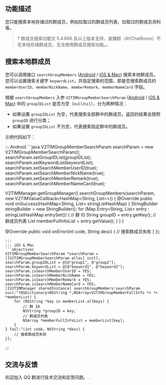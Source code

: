 ## 功能描述
您只能搜索本地存储过的群成员，例如拉取过的群成员列表、拉取过的群成员资料等。

> ? 群成员搜索功能仅 5.4.666 及以上版本支持，直播群（AVChatRoom）不在本地存储群成员，无法使用群成员搜索功能。。

## 搜索本地群成员
您可以调用接口 `searchGroupMembers` ([Android](https://im.sdk.qcloud.com/doc/zh-cn/classcom_1_1tencent_1_1imsdk_1_1v2_1_1V2TIMGroupManager.html#a493fb73258019961f3ca8934ff625b0a) / [iOS & Mac](https://im.sdk.qcloud.com/doc/zh-cn/categoryV2TIMManager_07Group_08.html#a35ceb734976c833047cceb8b31055b18)) 搜索本地群成员。
您可以设置搜索关键字 `keywordList`，并指定搜索的范围，即是否搜索群成员的 `memberUserID`、`memberNickName`、`memberRemark`、`memberNameCard` 字段。

根据 `searchGroupMembers` 入参 `V2TIMGroupMemberSearchParam` ([Android](https://im.sdk.qcloud.com/doc/zh-cn/classcom_1_1tencent_1_1imsdk_1_1v2_1_1V2TIMGroupMemberSearchParam.html) / [iOS & Mac](https://im.sdk.qcloud.com/doc/zh-cn/interfaceV2TIMGroupMemberSearchParam.html)) 中的 `groupIDList` 是否为空（`null`/`nil`），分为两种情况：
- 如果设置 `groupIDList` 为空，代表搜索全部群中的群成员，返回的结果会按照 `groupID` 进行分类；
- 如果设置 `groupIDList` 不为空，代表搜索指定群中的群成员。

示例代码如下：

<dx-tabs>
::: Android
```java
V2TIMGroupMemberSearchParam searchParam = new V2TIMGroupMemberSearchParam();
searchParam.setGroupIDList(groupIDList);
searchParam.setKeywordList(keywordList);
searchParam.setSearchMemberUserID(true);
searchParam.setSearchMemberNickName(true);
searchParam.setSearchMemberRemark(true);
searchParam.setSearchMemberNameCard(true);

V2TIMManager.getGroupManager().searchGroupMembers(searchParam, new V2TIMValueCallback<HashMap<String, List<V2TIMGroupMemberFullInfo>>>() {
  @Override
  public void onSuccess(HashMap<String, List<V2TIMGroupMemberFullInfo>> stringListHashMap) {
    StringBuilder stringBuilder = new StringBuilder();
    for (Map.Entry<String, List<V2TIMGroupMemberFullInfo>> entry : stringListHashMap.entrySet()) {
    	// 群 ID
      String groupID = entry.getKey();
			// 群成员列表
      List<V2TIMGroupMemberFullInfo> memberFullInfoList = entry.getValue();
      }
    }
  }

  @Override
  public void onError(int code, String desc) {
  	// 搜索群成员失败
  }
});
```
:::
::: iOS & Mac
```objectivec
V2TIMGroupMemberSearchParam *searchParam = [[V2TIMGroupMemberSearchParam alloc] init];
searchParam.groupIDList = @[@"group1", @"group2"];
searchParam.keywordList = @[@"keyword1", @"keyword2"];
searchParam.isSearchMemberUserID = YES;
searchParam.isSearchMemberNickName = YES;
searchParam.isSearchMemberRemark = YES;
searchParam.isSearchMemberNameCard = YES;
[[V2TIMManager sharedInstance] searchGroupMembers:searchParam succ:^(NSDictionary<NSString *,NSArray<V2TIMGroupMemberFullInfo *> *> *memberList) {
    for (NSString *key in memberList.allKeys) {
        // 群 ID
        NSString *groupID = key;
        // 群成员列表
        NSArray *memberFullInfoList = memberList[key];
    }
} fail:^(int code, NSString *desc) {
    // 搜索群成员失败
}];
```
:::
</dx-tabs>

## 交流与反馈

欢迎加入 QQ 群进行技术交流和反馈问题。
<img src="https://sdk-im-1252463788.cos.ap-hongkong.myqcloud.com/tools/resource/officialwebsite/pictures/doc_sdk_qq_group.jpg" style="zoom:20%;"/>
